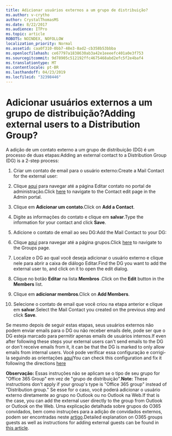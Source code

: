```yaml
---
title: Adicionar usuários externos a um grupo de distribuição?
ms.author: v-crytho
author: CrystalThomasMS
ms.date: 8/22/2017
ms.audience: ITPro
ms.topic: article
ROBOTS: NOINDEX, NOFOLLOW
localization_priority: Normal
ms.assetid: caa0f310-0bb7-48e3-8ad2-cb358b53bbba
ms.openlocfilehash: ce67797a1838630ab3a42e1eeeefc401a0e3f753
ms.sourcegitcommit: 9d78905c512192ffc4675468abd2efc5f2e4baf4
ms.translationtype: MT
ms.contentlocale: pt-BR
ms.lasthandoff: 04/23/2019
ms.locfileid: "32398446"
---
```

# <a name="adding-external-users-to-a-distribution-group"></a><span data-ttu-id="b0df5-102">Adicionar usuários externos a um grupo de distribuição?</span><span class="sxs-lookup"><span data-stu-id="b0df5-102">Adding external users to a Distribution Group?</span></span>

<span data-ttu-id="b0df5-103">A adição de um contato externo a um grupo de distribuição (DG) é um processo de duas etapas:</span><span class="sxs-lookup"><span data-stu-id="b0df5-103">Adding an external contact to a Distribution Group (DG) is a 2-step process:</span></span>
  
1. <span data-ttu-id="b0df5-104">Criar um contato de email para o usuário externo:</span><span class="sxs-lookup"><span data-stu-id="b0df5-104">Create a Mail Contact for the external user:</span></span>
    
1. <span data-ttu-id="b0df5-105">Clique [aqui](https://admin.microsoft.com/adminportal/home#/Contact) para navegar até a página Editar contato no portal de administração.</span><span class="sxs-lookup"><span data-stu-id="b0df5-105">Click [here](https://admin.microsoft.com/adminportal/home#/Contact) to navigate to the Contact edit page in the Admin portal.</span></span> 
    
2. <span data-ttu-id="b0df5-106">Clique em **Adicionar um contato**.</span><span class="sxs-lookup"><span data-stu-id="b0df5-106">Click on **Add a Contact**.</span></span>
    
3. <span data-ttu-id="b0df5-107">Digite as informações do contato e clique em **salvar**.</span><span class="sxs-lookup"><span data-stu-id="b0df5-107">Type the information for your contact and click **Save**.</span></span>
    
2. <span data-ttu-id="b0df5-108">Adicione o contato de email ao seu DG:</span><span class="sxs-lookup"><span data-stu-id="b0df5-108">Add the Mail Contact to your DG:</span></span>
    
1. <span data-ttu-id="b0df5-109">Clique [aqui](https://admin.microsoft.com/adminportal/home#/groups) para navegar até a página grupos.</span><span class="sxs-lookup"><span data-stu-id="b0df5-109">Click [here](https://admin.microsoft.com/adminportal/home#/groups) to navigate to the Groups page.</span></span> 
    
2. <span data-ttu-id="b0df5-110">Localize o DG ao qual você deseja adicionar o usuário externo e clique nele para abrir a caixa de diálogo Editar.</span><span class="sxs-lookup"><span data-stu-id="b0df5-110">Find the DG you want to add the external user to, and click on it to open the edit dialog.</span></span>
    
3. <span data-ttu-id="b0df5-111">Clique no botão **Editar** na lista **Membros** .</span><span class="sxs-lookup"><span data-stu-id="b0df5-111">Click on the **Edit** button in the **Members** list.</span></span> 
    
4. <span data-ttu-id="b0df5-112">Clique em **adicionar membros**.</span><span class="sxs-lookup"><span data-stu-id="b0df5-112">Click on **Add Members**.</span></span>
    
5. <span data-ttu-id="b0df5-113">Selecione o contato de email que você criou na etapa anterior e clique em **salvar**.</span><span class="sxs-lookup"><span data-stu-id="b0df5-113">Select the Mail Contact you created on the previous step and click **Save**.</span></span>
    
<span data-ttu-id="b0df5-114">Se mesmo depois de seguir estas etapas, seus usuários externos não podem enviar emails para o DG ou não receber emails dele, pode ser que o DG esteja marcado para permitir apenas emails de usuários internos.</span><span class="sxs-lookup"><span data-stu-id="b0df5-114">If even after following these steps your external users can't send emails to the DG or don't receive emails from it, it can be that the DG is marked to only allow emails from internal users.</span></span> <span data-ttu-id="b0df5-115">Você pode verificar essa configuração e corrigi-la seguindo as orientações [aqui](https://support.office.com/article/Fix-email-delivery-issues-for-error-code-5-7-133-in-Office-365-991abc19-7756-438f-abcb-39f69b80f284.aspx)</span><span class="sxs-lookup"><span data-stu-id="b0df5-115">You can check this configuration and fix it following the directions [here](https://support.office.com/article/Fix-email-delivery-issues-for-error-code-5-7-133-in-Office-365-991abc19-7756-438f-abcb-39f69b80f284.aspx)</span></span>
  
 <span data-ttu-id="b0df5-116">**Observação:** Essas instruções não se aplicam se o tipo de seu grupo for "Office 365 Group" em vez de "grupo de distribuição".</span><span class="sxs-lookup"><span data-stu-id="b0df5-116">**Note:** These instructions don't apply if your group's type is "Office 365 group" instead of "Distribution group."</span></span> <span data-ttu-id="b0df5-117">Se esse for o caso, você poderá adicionar o usuário externo diretamente ao grupo no Outlook ou no Outlook na Web.</span><span class="sxs-lookup"><span data-stu-id="b0df5-117">If that is the case, you can add the external user directly to the group from Outlook or Outlook on the Web.</span></span> <span data-ttu-id="b0df5-118">Uma explicação detalhada sobre grupos do O365 convidados, bem como instruções para a adição de convidados externos, podem ser encontradas neste [artigo](https://support.office.com/article/Guest-access-in-Office-365-Groups-bfc7a840-868f-4fd6-a390-f347bf51aff6.aspx).</span><span class="sxs-lookup"><span data-stu-id="b0df5-118">Detailed explanation on O365 groups guests as well as instructions for adding external guests can be found in [this article](https://support.office.com/article/Guest-access-in-Office-365-Groups-bfc7a840-868f-4fd6-a390-f347bf51aff6.aspx).</span></span>
  

